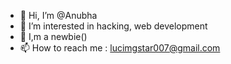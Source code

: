 - 👋 Hi, I’m @Anubha
- 👀 I’m interested in hacking, web development
- 🌱 I,m a newbie()
- 📫 How to reach me : lucimgstar007@gmail.com

<!---
Anubhav-dev-web/Anubhav-dev-web is a ✨ special ✨ repository because its `README.md` (this file) appears on your GitHub profile.
You can click the Preview link to take a look at your changes.
--->
